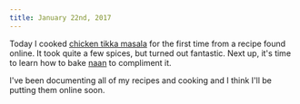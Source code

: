 ```yaml
---
title: January 22nd, 2017
---
```


Today I cooked [chicken tikka masala][recipe-link] for the first time from
a recipe found online. It took quite a few spices, but turned out fantastic.
Next up, it's time to learn how to bake [naan][naan-link] to compliment it.

I've been documenting all of my recipes and cooking and I think I'll be putting
them online soon.

[recipe-link]: https://en.wikipedia.org/wiki/Chicken_tikka_masala
[naan-link]: https://en.wikipedia.org/wiki/Naan
